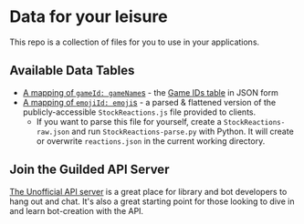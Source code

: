 # Data for your leisure

This repo is a collection of files for you to use in your applications.

## Available Data Tables

* [A mapping of `gameId: gameName`s](https://github.com/guildedapi/datatables/blob/main/games.json) - the [Game IDs table](https://guildedapi.com/resources/user/#game-ids) in JSON form
* [A mapping of `emojiId: emoji`s](https://github.com/guildedapi/datatables/blob/main/reactions.json) - a parsed & flattened version of the publicly-accessible `StockReactions.js` file provided to clients.
    * If you want to parse this file for yourself, create a `StockReactions-raw.json` and run `StockReactions-parse.py` with Python. It will create or overwrite `reactions.json` in the current working directory.

## Join the Guilded API Server

[The Unofficial API server](https://community.guildedapi.com) is a great place for library and bot developers to hang out and chat. It's also a great starting point for those looking to dive in and learn bot-creation with the API.
